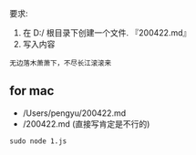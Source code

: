要求:
1. 在 D:/ 根目录下创建一个文件. 『200422.md』
2. 写入内容
```
无边落木萧萧下，不尽长江滚滚来
```

## for mac
* /Users/pengyu/200422.md 
* /200422.md (直接写肯定是不行的)

```
sudo node 1.js
```